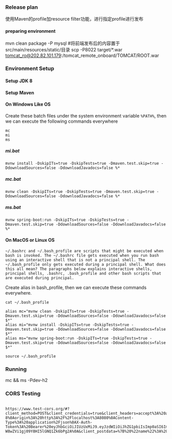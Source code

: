 ### Release plan

使用Maven的profile加resource filter功能，进行指定profile进行发布

#### preparing environment  

mvn clean package -P mysql
#将前端发布后的内容置于src/main/resources/static/目录
scp -P8022 target/*.war tomcat_ro@202.82.101.179:/tomcat_remote_onboard/TOMCAT/ROOT.war



### Environment Setup

#### Setup JDK 8

#### Setup Maven

#### On Windows Like OS
Create these batch files under the system environment variable `%PATH%`, then we can execute the following commands everywhere

```
mc
mi
ms
```

##### mi.bat
```
mvnw install -DskipITs=true -DskipTests=true -Dmaven.test.skip=true -DdownloadSources=false -DdownloadJavadocs=false %*
```

##### mc.bat
```
mvnw clean -DskipITs=true -DskipTests=true -Dmaven.test.skip=true -DdownloadSources=false -DdownloadJavadocs=false %*
```

##### ms.bat

```
mvnw spring-boot:run -DskipITs=true -DskipTests=true -Dmaven.test.skip=true -DdownloadSources=false -DdownloadJavadocs=false %*
```


#### On MacOS or Linux OS 
```
~/.bashrc and ~/.bash_profile are scripts that might be executed when bash is invoked. The ~/.bashrc file gets executed when you run bash using an interactive shell that is not a principal shell. The ~/.bash_profile only gets executed during a principal shell. What does this all mean? The paragraphs below explains interactive shells, principal shells, .bashrc, .bash_profile and other bash scripts that are executed during principal.
```

Create alias in bash_profile, then we can execute these commands everywhere.

```
cat ~/.bash_profile

alias mc="mvnw clean -DskipITs=true -DskipTests=true -Dmaven.test.skip=true -DdownloadSources=false -DdownloadJavadocs=false $*"
alias mi="mvnw install -DskipITs=true -DskipTests=true -Dmaven.test.skip=true -DdownloadSources=false -DdownloadJavadocs=false $*"
alias ms="mvnw spring-boot:run -DskipITs=true -DskipTests=true -Dmaven.test.skip=true -DdownloadSources=false -DdownloadJavadocs=false $*"

source ~/.bash_profile
```

### Running
mc && ms -Pdev-h2


### CORS Testing
```

https://www.test-cors.org/#?client_method=POST&client_credentials=true&client_headers=accept%3A%20application%2Fjson%3Bcharset%3DUTF-8%0Aorigin%3A%20http%3A%2F%2Flocalhost%3A8080%0AContent-Type%3A%20application%2Fjson%0AX-Auth-Token%3A%20Bearer%20eyJhbGciOiJIUzUxMiJ9.eyJzdWIiOiJhZG1pbiIsImp0aSI6ImQ0MGNlZDAwLTk0ZjktNGE4ZC04MjlhLTJjM2FkNWJmNThlOSIsInNjb3BlcyI6ImEsYixjIiwiaXNzIjoibWlubGlhLmNvbSIsImlhdCI6MTUzMjYyMzE5NiwiZXhwIjoxNTM1MjE1MTk2fQ.wF4OLvzm1Pjzt3zbVxrCL_uwhDScp1ULfz3kSY7UbDLa__phoYGDHrs5-W8wZVi1gj09Y8HI5lGNQ1Zk6bPg2A%0A&client_postdata=%7B%20%22name%22%3A%20%22string%22%7D&server_url=http%3A%2F%2Flocalhost%3A7001%2Fapi%2Fv1%2Fqueen%2Fcount&server_enable=true&server_status=200&server_credentials=false&server_tabs=remote
```